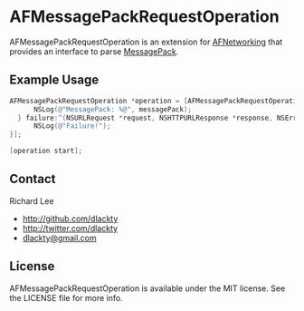 # AFMessagePackRequestOperation

AFMessagePackRequestOperation is an extension for [AFNetworking](http://github.com/AFNetworking/AFNetworking/) that provides an interface to parse [MessagePack](http://msgpack.org/).

## Example Usage

``` objective-c
AFMessagePackRequestOperation *operation = [AFMessagePackRequestOperation messagePackRequestOperationWithRequest:[NSURLRequest requestWithURL:[NSURL URLWithString:@"http://example.com/example.msgpack"]] success:^(NSURLRequest *request, NSHTTPURLResponse *response, id *messagePack) {
      NSLog(@"MessagePack: %@", messagePack);
  } failure:^(NSURLRequest *request, NSHTTPURLResponse *response, NSError *error, id *messagePack) {
      NSLog(@"Failure!");
}];

[operation start];
```

## Contact

Richard Lee

- http://github.com/dlackty
- http://twitter.com/dlackty
- dlackty@gmail.com

## License

AFMessagePackRequestOperation is available under the MIT license. See the LICENSE file for more info.